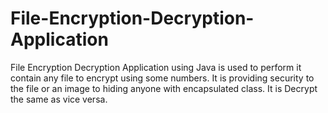 # File-Encryption-Decryption-Application
File Encryption Decryption Application using Java is used to  perform it contain any file to encrypt using some numbers.
It is providing security to the file or an image to hiding anyone with encapsulated class. 
It is Decrypt the same as vice versa. 
